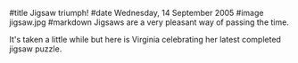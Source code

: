 #title Jigsaw triumph!
#date Wednesday, 14 September 2005
#image	jigsaw.jpg
#markdown
Jigsaws are a very pleasant way of passing the time.

It's taken a little while but here is Virginia celebrating her latest completed jigsaw puzzle.
